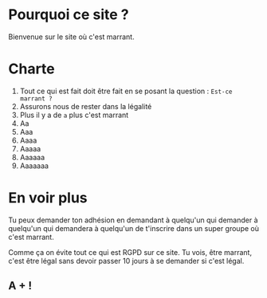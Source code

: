 # Pourquoi ce site ?

Bienvenue sur le site où c'est marrant.
# Charte

1. Tout ce qui est fait doit être fait en se posant la question : `Est-ce marrant ? `
2. Assurons nous de rester dans la légalité
3. Plus il y a de `a` plus c'est marrant
4. Aa
5. Aaa
6. Aaaa
7. Aaaaa
8. Aaaaaa
9. Aaaaaaa

# En voir plus

Tu peux demander ton adhésion en demandant à quelqu'un qui demander à quelqu'un qui demandera à quelqu'un de t'inscrire dans un super groupe où c'est marrant.

Comme ça on évite tout ce qui est RGPD sur ce site. Tu vois, être marrant, c'est être légal sans devoir passer 10 jours à se demander si c'est légal.

## A + !